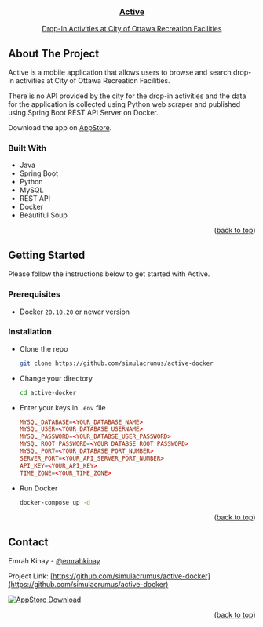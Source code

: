 <!-- Author: Emrah Kinay -->
<a name="readme-top"></a>
<div align="center">
  <a href="https://readshelf-web.herokuapp.com/">
        <h3 align="center">Active</h3>
        <p align="center">Drop-In Activities at City of Ottawa Recreation Facilities</p>
  </a>
</div>

## About The Project
Active is a mobile application that allows users to browse and search drop-in activities at City of Ottawa Recreation Facilities.

There is no API provided by the city for the drop-in activities and the data for the application is collected using Python web scraper and published using Spring Boot REST API Server on Docker.


Download the app on [AppStore](https://readshelf-web.herokuapp.com).

### Built With

* Java
* Spring Boot
* Python
* MySQL
* REST API
* Docker
* Beautiful Soup

<p align="right">(<a href="#readme-top">back to top</a>)</p>

## Getting Started

Please follow the instructions below to get started with Active.

### Prerequisites
* Docker `20.10.20` or newer version

### Installation
* Clone the repo
    ```sh
    git clone https://github.com/simulacrumus/active-docker
    ```
* Change your directory
    ```sh
    cd active-docker
    ```
* Enter your keys in `.env` file
    ```conf
    MYSQL_DATABASE=<YOUR_DATABASE_NAME>
    MYSQL_USER=<YOUR_DATABASE_USERNAME>
    MYSQL_PASSWORD=<YOUR_DATABSE_USER_PASSWORD>
    MYSQL_ROOT_PASSWORD=<YOUR_DATABSE_ROOT_PASSWORD>
    MYSQL_PORT=<YOUR_DATABASE_PORT_NUMBER>
    SERVER_PORT=<YOUR_API_SERVER_PORT_NUMBER>
    API_KEY=<YOUR_API_KEY>
    TIME_ZONE=<YOUR_TIME_ZONE>
    ```
* Run Docker
    ```sh
   docker-compose up -d
   ```

<p align="right">(<a href="#readme-top">back to top</a>)</p>

## Contact

Emrah Kinay - [@emrahkinay](https://www.linkedin.com/in/emrahkinay/)

Project Link: [https://github.com/simulacrumus/active-docker](https://github.com/simulacrumus/active-docker)

<div align="left">
  <a href="https://apps.apple.com/ca/app/active/id6445869038">
    <img src="https://raw.githubusercontent.com/simulacrumus/active-docker/b34e74ed74f9a552ceac620087c1eb40eb67a312/Download_on_the_App_Store_Badge_US-UK_RGB_blk_092917.svg" alt="AppStore Download">
  </a>
</div>

<p align="right">(<a href="#readme-top">back to top</a>)</p>